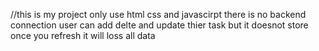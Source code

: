 //this is my project only use html css and javascirpt there is no backend connection
user can add delte and update thier task but it doesnot store once you refresh it will loss all data
